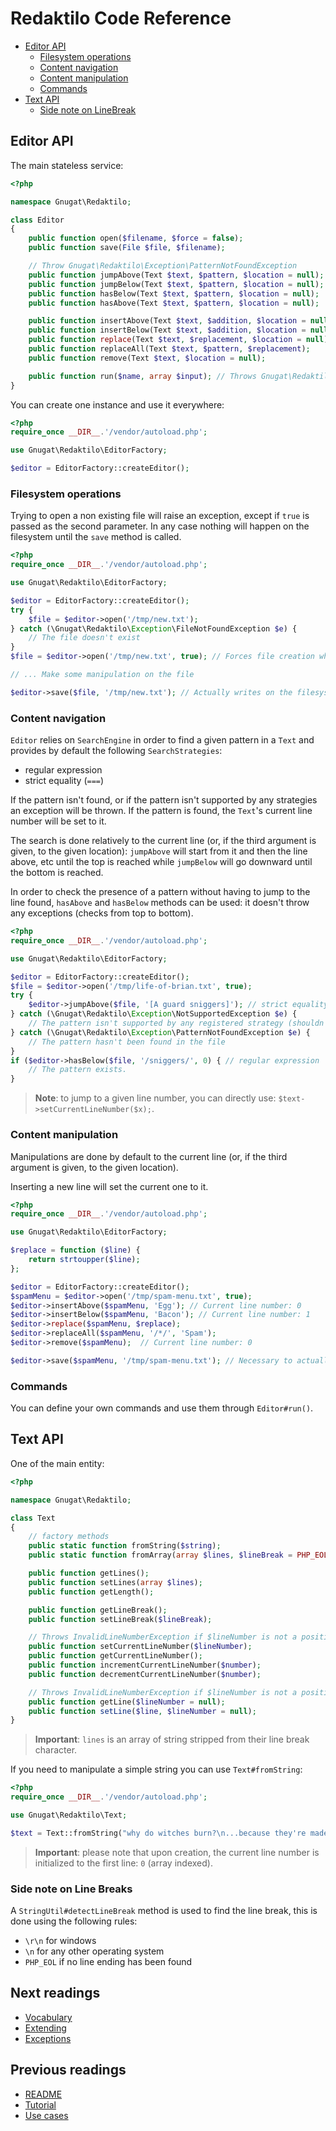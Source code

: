 # Redaktilo Code Reference

* [Editor API](#editor-api)
    * [Filesystem operations](#filesystem-operations)
    * [Content navigation](#content-navigation)
    * [Content manipulation](#content-manipulation)
    * [Commands](#commands)
* [Text API](#text-api)
    * [Side note on LineBreak](#side-note-on-linebreak)

## Editor API

The main stateless service:

```php
<?php

namespace Gnugat\Redaktilo;

class Editor
{
    public function open($filename, $force = false);
    public function save(File $file, $filename);

    // Throw Gnugat\Redaktilo\Exception\PatternNotFoundException
    public function jumpAbove(Text $text, $pattern, $location = null);
    public function jumpBelow(Text $text, $pattern, $location = null);
    public function hasBelow(Text $text, $pattern, $location = null);
    public function hasAbove(Text $text, $pattern, $location = null);

    public function insertAbove(Text $text, $addition, $location = null);
    public function insertBelow(Text $text, $addition, $location = null);
    public function replace(Text $text, $replacement, $location = null);
    public function replaceAll(Text $text, $pattern, $replacement);
    public function remove(Text $text, $location = null);

    public function run($name, array $input); // Throws Gnugat\Redaktilo\Exception\CommandNotFoundException
}
```

You can create one instance and use it everywhere:

```php
<?php
require_once __DIR__.'/vendor/autoload.php';

use Gnugat\Redaktilo\EditorFactory;

$editor = EditorFactory::createEditor();
```

### Filesystem operations

Trying to open a non existing file will raise an exception, except if `true` is
passed as the second parameter. In any case nothing will happen on the
filesystem until the `save` method is called.

```php
<?php
require_once __DIR__.'/vendor/autoload.php';

use Gnugat\Redaktilo\EditorFactory;

$editor = EditorFactory::createEditor();
try {
    $file = $editor->open('/tmp/new.txt');
} catch (\Gnugat\Redaktilo\Exception\FileNotFoundException $e) {
    // The file doesn't exist
}
$file = $editor->open('/tmp/new.txt', true); // Forces file creation when it doesn't exist

// ... Make some manipulation on the file

$editor->save($file, '/tmp/new.txt'); // Actually writes on the filesystem
```

### Content navigation

`Editor` relies on `SearchEngine` in order to find a given pattern in a `Text`
and provides by default the following `SearchStrategies`:

* regular expression
* strict equality (`===`)

If the pattern isn't found, or if the pattern isn't supported by any strategies
an exception will be thrown. If the pattern is found, the `Text`'s current line
number will be set to it.

The search is done relatively to the current line (or, if the third argument is
given, to the given location): `jumpAbove` will start from it and then the line
above, etc until the top is reached while `jumpBelow` will go downward until the
bottom is reached.

In order to check the presence of a pattern without having to jump to the line
found, `hasAbove` and `hasBelow` methods can be used: it doesn't throw any
exceptions (checks from top to bottom).

```php
<?php
require_once __DIR__.'/vendor/autoload.php';

use Gnugat\Redaktilo\EditorFactory;

$editor = EditorFactory::createEditor();
$file = $editor->open('/tmp/life-of-brian.txt', true);
try {
    $editor->jumpAbove($file, '[A guard sniggers]'); // strict equality
} catch (\Gnugat\Redaktilo\Exception\NotSupportedException $e) {
    // The pattern isn't supported by any registered strategy (shouldn't occur often)
} catch (\Gnugat\Redaktilo\Exception\PatternNotFoundException $e) {
    // The pattern hasn't been found in the file
}
if ($editor->hasBelow($file, '/sniggers/', 0) { // regular expression
    // The pattern exists.
}
```

> **Note**: to jump to a given line number, you can directly use:
> `$text->setCurrentLineNumber($x);`.

### Content manipulation

Manipulations are done by default to the current line (or, if the third argument
is given, to the given location).

Inserting a new line will set the current one to it.

```php
<?php
require_once __DIR__.'/vendor/autoload.php';

use Gnugat\Redaktilo\EditorFactory;

$replace = function ($line) {
    return strtoupper($line);
};

$editor = EditorFactory::createEditor();
$spamMenu = $editor->open('/tmp/spam-menu.txt', true);
$editor->insertAbove($spamMenu, 'Egg'); // Current line number: 0
$editor->insertBelow($spamMenu, 'Bacon'); // Current line number: 1
$editor->replace($spamMenu, $replace);
$editor->replaceAll($spamMenu, '/*/', 'Spam');
$editor->remove($spamMenu);  // Current line number: 0

$editor->save($spamMenu, '/tmp/spam-menu.txt'); // Necessary to actually apply the changes on the filesystem
```

### Commands

You can define your own commands and use them through `Editor#run()`.

## Text API

One of the main entity:

```php
<?php

namespace Gnugat\Redaktilo;

class Text
{
    // factory methods
    public static function fromString($string);
    public static function fromArray(array $lines, $lineBreak = PHP_EOL);

    public function getLines();
    public function setLines(array $lines);
    public function getLength();

    public function getLineBreak();
    public function setLineBreak($lineBreak);

    // Throws InvalidLineNumberException if $lineNumber is not a positive integer lower than the length
    public function setCurrentLineNumber($lineNumber);
    public function getCurrentLineNumber();
    public function incrementCurrentLineNumber($number);
    public function decrementCurrentLineNumber($number);

    // Throws InvalidLineNumberException if $lineNumber is not a positive integer lower than the length
    public function getLine($lineNumber = null);
    public function setLine($line, $lineNumber = null);
}
```

> **Important**: `lines` is an array of string stripped from their line break
> character.

If you need to manipulate a simple string you can use `Text#fromString`:

```php
<?php
require_once __DIR__.'/vendor/autoload.php';

use Gnugat\Redaktilo\Text;

$text = Text::fromString("why do witches burn?\n...because they're made of... wood?\n");
```

> **Important**: please note that upon creation, the current line number is
> initialized to the first line: `0` (array indexed).

### Side note on Line Breaks

A `StringUtil#detectLineBreak` method is used to find the line break, this is
done using the following rules:

* `\r\n` for windows
* `\n` for any other operating system
* `PHP_EOL` if no line ending has been found

## Next readings

* [Vocabulary](04-vocabulary.md)
* [Extending](05-extending.md)
* [Exceptions](06-exceptions.md)

## Previous readings

* [README](../README.md)
* [Tutorial](01-tutorial.md)
* [Use cases](02-use-cases.md)
